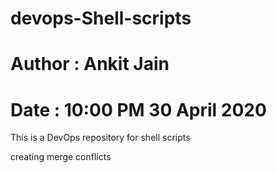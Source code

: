 # devops-Shell-scripts

# Author : Ankit Jain

# Date : 10:00 PM 30 April 2020

This is a DevOps repository for shell scripts

creating merge conflicts
